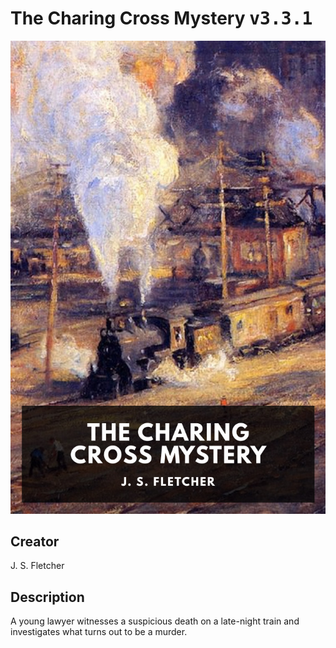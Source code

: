
# The Charing Cross Mystery <kbd>v3.3.1</kbd>

<center>
  <img src="./cover-1024.jpg"/>
</center>

## Creator
J. S. Fletcher

## Description
A young lawyer witnesses a suspicious death on a late-night train and investigates what turns out to be a murder.
